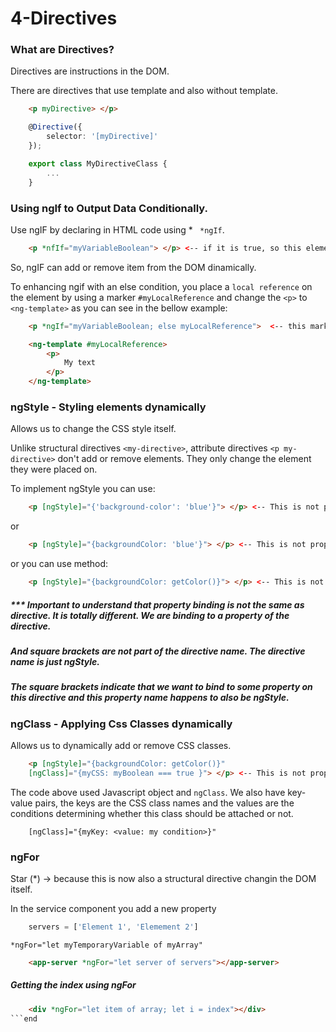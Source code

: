 # 4-Directives
### What are Directives?
Directives are instructions in the DOM.

There are directives that use template and also without template.

```html
    <p myDirective> </p>
```

```ts
    @Directive({
        selector: '[myDirective]'
    });

    export class MyDirectiveClass {
        ...
    }
```

### Using ngIf to Output Data Conditionally.
Use ngIF by declaring in HTML code using * ``` *ngIf```.

```html
    <p *nfIf="myVariableBoolean"> </p> <-- if it is true, so this element will be created in the DOM. Otherwise, there is no  in the DOM, instead of hide the element.
```

So, ngIF can add or remove item from the DOM dinamically.

To enhancing ngif with an else condition, you place a ```local reference``` on the element by using a marker ```#myLocalReference``` and change the ```<p>``` to ```<ng-template>``` as you can see in the bellow example:


```html
    <p *ngIf="myVariableBoolean; else myLocalReference">  <-- this mark 'myLocalReference' will be replaced by the ng-template >

    <ng-template #myLocalReference>
        <p>
            My text
        </p>
    </ng-template>
```

### ngStyle - Styling elements dynamically
Allows us to change the CSS style itself.

Unlike structural directives ``` <my-directive> ```, attribute directives ```<p my-directive>``` don't add or remove elements. They only change the element they were placed on.

To implement ngStyle you can use:
```html
    <p [ngStyle]="{'background-color': 'blue'}"> </p> <-- This is not property binding>
```
or

```html
    <p [ngStyle]="{backgroundColor: 'blue'}"> </p> <-- This is not property binding>
```
or you can use method:

```html
    <p [ngStyle]="{backgroundColor: getColor()}"> </p> <-- This is not property binding>
```

##### *** Important to understand that property binding is not the same as directive. It is totally different. We are binding to a property of the directive.

##### And square brackets are not part of the directive name. The directive name is just ngStyle.

##### The square brackets indicate that we want to bind to some property on this directive and this property name happens to also be ngStyle.


### ngClass - Applying Css Classes dynamically
Allows us to dynamically add or remove CSS classes.
```html
    <p [ngStyle]="{backgroundColor: getColor()}"
    [ngClass]="{myCSS: myBoolean === true }"> </p> <-- This is not property binding>
```

The code above used Javascript object and ```ngClass```. We also have key-value pairs, the keys are the CSS class names and the values are the conditions determining whether this class should be attached or not.
```
    [ngClass]="{myKey: <value: my condition>}"
```

### ngFor
Star (*) -> because this is now also a structural directive changin the DOM itself.

In the service component you add a new property
```ts
    servers = ['Element 1', 'Elemement 2']
```
``` *ngFor="let myTemporaryVariable of myArray" ```

```html
    <app-server *ngFor="let server of servers"></app-server>
```

##### Getting the index using ngFor

```html
    <div *ngFor="let item of array; let i = index"></div>
```end